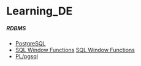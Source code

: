 # Learning_DE

##### RDBMS

* [PostgreSQL](https://www.postgresqltutorial.com/)
* [SQL Window Functions](https://www.postgresql.org/docs/9.1/tutorial-window.html)
[SQL Window Functions](https://blog.sqlauthority.com/2015/11/04/sql-server-what-is-the-over-clause-notes-from-the-field-101/)
* [PL/pgsql](https://www.postgresqltutorial.com/postgresql-plpgsql/) 